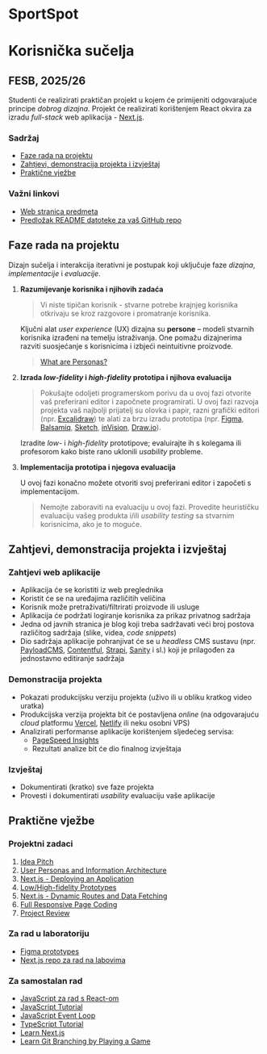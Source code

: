 # SportSpot
# Korisnička sučelja <!-- omit in toc -->

## FESB, 2025/26 <!-- omit in toc -->

Studenti će realizirati praktičan projekt u kojem će primijeniti odgovarajuće principe _dobrog dizajna_. Projekt će realizirati korištenjem React okvira za izradu _full-stack_ web aplikacija - [Next.js](https://nextjs.org/).

### Sadržaj

- [Faze rada na projektu](#faze-rada-na-projektu)
- [Zahtjevi, demonstracija projekta i izvještaj](#zahtjevi-demonstracija-projekta-i-izvještaj)
- [Praktične vježbe](#prakti%C4%8Dne-vje%C5%BEbe)

### Važni linkovi <!-- omit in toc -->

- [Web stranica predmeta](https://hci.mario-cagalj.from.hr/)
- [Predložak README datoteke za vaš GitHub repo](/docs/readme-template/README.md)

## Faze rada na projektu

Dizajn sučelja i interakcija iterativni je postupak koji uključuje faze _dizajna_, _implementacije_ i _evaluacije_.

1. **Razumijevanje korisnika i njihovih zadaća**

   > Vi niste tipičan korisnik - stvarne potrebe krajnjeg korisnika otkrivaju se kroz razgovore i promatranje korisnika.

   Ključni alat _user experience_ (UX) dizajna su **persone** – modeli stvarnih korisnika izrađeni na temelju istraživanja. One pomažu dizajnerima razviti suosjećanje s korisnicima i izbjeći neintuitivne proizvode.

   > [What are Personas?](https://youtu.be/XnG4c4gXaQY)

2. **Izrada _low-fidelity_ i _high-fidelity_ prototipa i njihova evaluacija**

   > Pokušajte odoljeti programerskom porivu da u ovoj fazi otvorite vaš preferirani editor i započnete programirati. U ovoj fazi razvoja projekta vaš najbolji prijatelj su olovka i papir, razni grafički editori (npr. [Excalidraw](https://excalidraw.com/)) te alati za brzu izradu prototipa (npr. [Figma](https://www.figma.com), [Balsamiq](https://balsamiq.com/wireframes/), [Sketch](https://www.sketch.com/), [inVision](https://www.invisionapp.com/), [Draw.io](https://drawio-app.com/)).

   Izradite _low-_ i _high-fidelity_ prototipove; evaluirajte ih s kolegama ili profesorom kako biste rano uklonili _usability_ probleme.

3. **Implementacija prototipa i njegova evaluacija**

   U ovoj fazi konačno možete otvoriti svoj preferirani editor i započeti s implementacijom.

   > Nemojte zaboraviti na evaluaciju u ovoj fazi. Provedite heurističku evaluaciju vašeg produkta i/ili _usability testing_ sa stvarnim korisnicima, ako je to moguće.

## Zahtjevi, demonstracija projekta i izvještaj

### Zahtjevi web aplikacije

- Aplikacija će se koristiti iz web preglednika
- Koristit će se na uređajima različitih veličina
- Korisnik može pretraživati/filtrirati proizvode ili usluge
- Aplikacija će podržati logiranje korisnika za prikaz privatnog sadržaja
- Jedna od javnih stranica je blog koji treba sadržavati veći broj postova različitog sadržaja (slike, videa, _code snippets_)
- Dio sadržaja aplikacije pohranjivat će se u _headless_ CMS sustavu (npr. [PayloadCMS](https://payloadcms.com/), [Contentful](https://www.contentful.com), [Strapi](https://strapi.io), [Sanity](https://www.sanity.io/) i sl.) koji je prilagođen za jednostavno editiranje sadržaja

### Demonstracija projekta

- Pokazati produkcijsku verziju projekta (uživo ili u obliku kratkog video uratka)
- Produkcijska verzija projekta bit će postavljena _online_ (na odgovarajuću _cloud_ platformu [Vercel](https://vercel.com), [Netlify](https://www.netlify.com/) ili neku osobni VPS)
- Analizirati performanse aplikacije korištenjem sljedećeg servisa:
  - [PageSpeed Insights](https://pagespeed.web.dev/)
  - Rezultati analize bit će dio finalnog izvještaja

### Izvještaj

- Dokumentirati (kratko) sve faze projekta
- Provesti i dokumentirati _usability_ evaluaciju vaše aplikacije

## Praktične vježbe

### Projektni zadaci

1. [Idea Pitch](https://hci.mario-cagalj.from.hr/projektni-zadaci/1)
2. [User Personas and Information Architecture](https://hci.mario-cagalj.from.hr/projektni-zadaci/2)
3. [Next.js - Deploying an Application](https://hci.mario-cagalj.from.hr/projektni-zadaci/3)
4. [Low/High-fidelity Prototypes](https://hci.mario-cagalj.from.hr/projektni-zadaci/4)
5. [Next.js - Dynamic Routes and Data Fetching](https://hci.mario-cagalj.from.hr/projektni-zadaci/5)
6. [Full Responsive Page Coding](https://hci.mario-cagalj.from.hr/projektni-zadaci/6)
7. [Project Review](https://hci.mario-cagalj.from.hr/projektni-zadaci/7)

### Za rad u laboratoriju

- [Figma prototypes](/docs/figma-prototypes/README.md)
- [Next.js repo za rad na labovima](https://github.com/mcagalj/design-agency-webapp)

### Za samostalan rad

- [JavaScript za rad s React-om](/docs/js-for-react.md)
- [JavaScript Tutorial](https://www.javascripttutorial.net/)
- [JavaScript Event Loop](https://www.javascripttutorial.net/javascript-event-loop/)
- [TypeScript Tutorial](https://www.typescripttutorial.net/)
- [Learn Next.js](https://nextjs.org/learn)
- [Learn Git Branching by Playing a Game](https://learngitbranching.js.org/)
